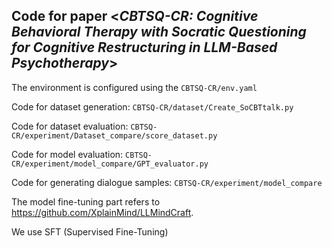 ## Code for paper <***CBTSQ-CR: Cognitive Behavioral Therapy with Socratic Questioning for Cognitive Restructuring in LLM-Based Psychotherapy***>

The environment is configured using the `CBTSQ-CR/env.yaml`

Code for dataset generation: `CBTSQ-CR/dataset/Create_SoCBTtalk.py`

Code for dataset evaluation: `CBTSQ-CR/experiment/Dataset_compare/score_dataset.py`

Code for model evaluation: `CBTSQ-CR/experiment/model_compare/GPT_evaluator.py`

 Code for generating dialogue samples: `CBTSQ-CR/experiment/model_compare`

 The model fine-tuning part refers to https://github.com/XplainMind/LLMindCraft.

 We use SFT (Supervised Fine-Tuning)
